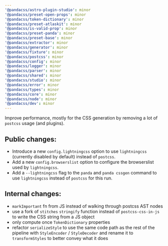 ```yaml
---
'@pandacss/astro-plugin-studio': minor
'@pandacss/preset-open-props': minor
'@pandacss/token-dictionary': minor
'@pandacss/preset-atlaskit': minor
'@pandacss/is-valid-prop': minor
'@pandacss/preset-panda': minor
'@pandacss/preset-base': minor
'@pandacss/extractor': minor
'@pandacss/generator': minor
'@pandacss/fixture': minor
'@pandacss/postcss': minor
'@pandacss/config': minor
'@pandacss/logger': minor
'@pandacss/parser': minor
'@pandacss/shared': minor
'@pandacss/studio': minor
'@pandacss/error': minor
'@pandacss/types': minor
'@pandacss/core': minor
'@pandacss/node': minor
'@pandacss/dev': minor
---
```


Improve performance, mostly for the CSS generation by removing a lot of `postcss` usage (and plugins).

## Public changes:

- Introduce a new `config.lightningcss` option to use `lightningcss` (currently disabled by default) instead of
  `postcss`.
- Add a new `config.browserslist` option to configure the browserslist used by `lightningcss`.
- Add a `--lightningcss` flag to the `panda` and `panda cssgen` command to use `lightningcss` instead of `postcss` for
  this run.

## Internal changes:

- `markImportant` fn from JS instead of walking through postcss AST nodes
- use a fork of `stitches` `stringify` function instead of `postcss-css-in-js` to write the CSS string from a JS object
- only compute once `TokenDictionary` properties
- refactor `serializeStyle` to use the same code path as the rest of the pipeline with `StyleEncoder` / `StyleDecoder`
  and rename it to `transformStyles` to better convey what it does
